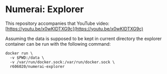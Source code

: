 # Numerai: Explorer

This repository accompanies that YouTube video: [https://youtu.be/x0wKIDTXG9c](https://youtu.be/x0wKIDTXG9c)

Assuming the data is supposed to be kept in current directory the explorer container can be run with the following command:

    docker run \
      -v $PWD:/data \
      -v /var/run/docker.sock:/var/run/docker.sock \
      r606020/numerai-explorer
